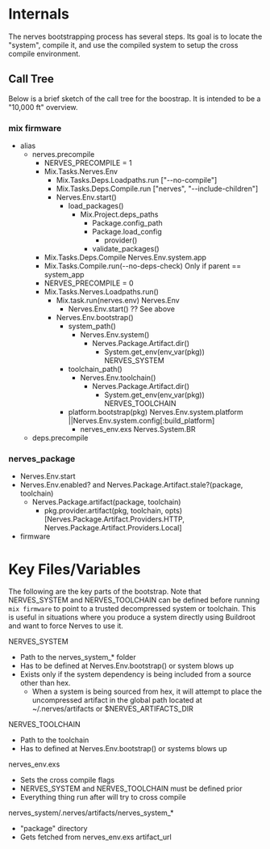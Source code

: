 # Internals

The nerves bootstrapping process has several steps.  Its goal is to locate 
the "system", compile it, and use the compiled system to setup the cross 
compile environment.

## Call Tree

Below is a brief sketch of the call tree for the boostrap.  It is intended
to be a "10,000 ft" overview.

### mix firmware
* alias
  * nerves.precompile
    * NERVES_PRECOMPILE = 1
    * Mix.Tasks.Nerves.Env
      * Mix.Tasks.Deps.Loadpaths.run ["--no-compile"]
      * Mix.Tasks.Deps.Compile.run ["nerves", "--include-children"]
      * Nerves.Env.start()
        * load_packages()
            * Mix.Project.deps_paths
              * Package.config_path
              * Package.load_config
                * provider()
              * validate_packages()
    * Mix.Tasks.Deps.Compile Nerves.Env.system.app
    * Mix.Tasks.Compile.run(--no-deps-check) Only if parent == system_app
    * NERVES_PRECOMPILE = 0
    * Mix.Tasks.Nerves.Loadpaths.run()
      * Mix.task.run(nerves.env) Nerves.Env
        * Nerves.Env.start() ?? See above
      * Nerves.Env.bootstrap()
        * system_path()
          * Nerves.Env.system()
            * Nerves.Package.Artifact.dir()
              * System.get_env(env_var(pkg)) NERVES_SYSTEM
        * toolchain_path()
          * Nerves.Env.toolchain()
            * Nerves.Package.Artifact.dir()
              * System.get_env(env_var(pkg)) NERVES_TOOLCHAIN
        * platform.bootstrap(pkg) Nerves.Env.system.platform ||Nerves.Env.system.config[:build_platform]
          * nerves_env.exs Nerves.System.BR
  * deps.precompile

### nerves_package
  * Nerves.Env.start
  * Nerves.Env.enabled? and Nerves.Package.Artifact.stale?(package, toolchain)
    * Nerves.Package.artifact(package, toolchain)
      * pkg.provider.artifact(pkg, toolchain, opts) [Nerves.Package.Artifact.Providers.HTTP, Nerves.Package.Artifact.Providers.Local]
* firmware

# Key Files/Variables

The following are the key parts of the bootstrap.  Note that NERVES_SYSTEM and 
NERVES_TOOLCHAIN can be defined before running `mix firmware` to point to a 
trusted decompressed system or toolchain. This is useful in situations where 
you produce a system directly using Buildroot and want to force Nerves to use it.

NERVES_SYSTEM 
  * Path to the nerves_system_* folder
  * Has to be defined at Nerves.Env.bootstrap() or system blows up
  * Exists only if the system dependency is being included from a source other than hex.
    * When a system is being sourced from hex, it will attempt to place the uncompressed artifact in the global path located at ~/.nerves/artifacts or $NERVES_ARTIFACTS_DIR

NERVES_TOOLCHAIN 
  * Path to the toolchain
  * Has to defined at Nerves.Env.bootstrap() or systems blows up

nerves_env.exs
  * Sets the cross compile flags
  * NERVES_SYSTEM and NERVES_TOOLCHAIN must be defined prior
  * Everything thing run after will try to cross compile

nerves_system/.nerves/artifacts/nerves_system_*
   * "package" directory
   * Gets fetched from nerves_env.exs artifact_url
